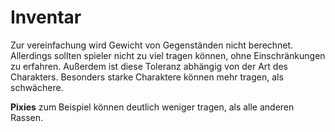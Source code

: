 # Inventar
Zur vereinfachung wird Gewicht von Gegenständen nicht berechnet. 
Allerdings sollten spieler nicht zu viel tragen können, ohne Einschränkungen zu erfahren. 
Außerdem ist diese Toleranz abhängig von der Art des Charakters. 
Besonders starke Charaktere können mehr tragen, als schwächere.

**Pixies** zum Beispiel können deutlich weniger tragen, als alle anderen Rassen.
